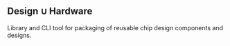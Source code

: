 ## Design ∪ Hardware

Library and CLI tool for packaging of reusable chip design components and designs.
